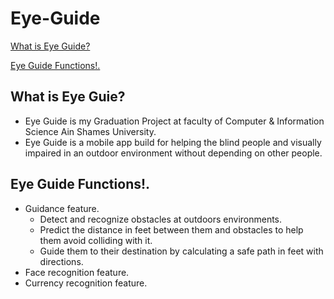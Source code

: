 # Eye-Guide
[What is Eye Guide?](##What-is-Eye-Guie?)

[Eye Guide Functions!.](##Eye-Guide-Functions!.)

## What is Eye Guie?
- Eye Guide is my Graduation Project at faculty of Computer & Information Science Ain Shames University.
- Eye Guide is a mobile app build for helping the blind people and visually impaired in an outdoor environment without depending on other people. 

## Eye Guide Functions!.
- Guidance feature.
  - Detect and recognize obstacles at outdoors environments. 
  - Predict the distance in feet between them and obstacles to help them avoid colliding with it.  
  - Guide them to their destination by calculating a safe path in feet with directions.
- Face recognition feature.
- Currency recognition feature.


